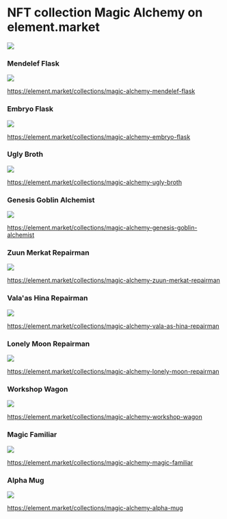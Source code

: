 # NFT collection Magic Alchemy on element.market

![](images/nftcollection.2x.png)

### Mendelef Flask

![](images/flusk1.2x.jpg)

https://element.market/collections/magic-alchemy-mendelef-flask


### Embryo Flask

![](images/embrio.2x.jpg)

https://element.market/collections/magic-alchemy-embryo-flask

### Ugly Broth

![](images/ugly.2x.jpg)

https://element.market/collections/magic-alchemy-ugly-broth

### Genesis Goblin Alchemist


![](images/1alchemist.2x.jpg)

https://element.market/collections/magic-alchemy-genesis-goblin-alchemist

### Zuun Merkat Repairman

![](images/zuunmerkat.2x.png)

https://element.market/collections/magic-alchemy-zuun-merkat-repairman

### Vala'as Hina Repairman

![](images/vaalashina.2x.png)

https://element.market/collections/magic-alchemy-vala-as-hina-repairman

### Lonely Moon Repairman

![](images/lonley.2x.png)

https://element.market/collections/magic-alchemy-lonely-moon-repairman

### Workshop Wagon

![](images/1wagon.2x.jpg)

https://element.market/collections/magic-alchemy-workshop-wagon

### Magic Familiar

![](images/1pet.2x.jpg)

https://element.market/collections/magic-alchemy-magic-familiar

### Alpha Mug

![](images/1mug.2x.jpg)

https://element.market/collections/magic-alchemy-alpha-mug
